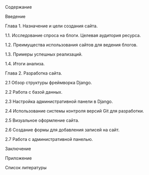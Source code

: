 Содержание

Введение 

Глава 1. Назначение и цели создания сайта. 

1.1.	Исследование спроса на блоги. Целевая аудитория ресурса. 

1.2.	Преимущества использования сайтов для ведения блогов. 

1.3.	Примеры успешных реализаций. 

1.4.	Итоги анализа. 


Глава 2. Разработка сайта. 

2.1	Обзор структуры фреймворка Django.

2.2	Работа с базой данных.

2.3	Настройка административной панели в Django.

2.4	Использование системы контроля версий Git для разработки.

2.5	Визуальное оформление сайта. 

2.6	Создание формы для добавления записей на сайт.

2.7	Работа с административной панелью.


Заключение

Приложение 

Список литературы

